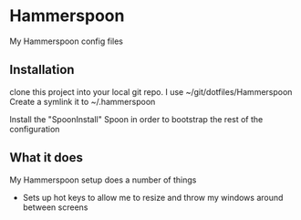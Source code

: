 # Hammerspoon
My Hammerspoon config files

## Installation

clone this project into your local git repo. I use ~/git/dotfiles/Hammerspoon
Create a symlink it to ~/.hammerspoon

Install the "SpoonInstall" Spoon in order to bootstrap the rest of the configuration
## What it does

My Hammerspoon setup does a number of things
* Sets up hot keys to allow me to resize and throw my windows around between screens


